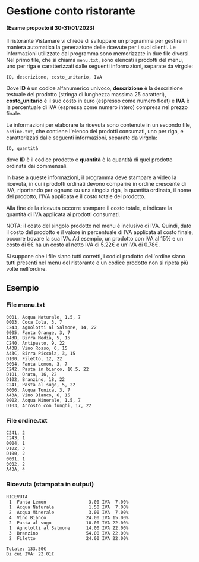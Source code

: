 # Gestione conto ristorante

#### (Esame proposto il 30-31/01/2023)

Il ristorante Vistamare vi chiede di sviluppare un programma per gestire in maniera automatica la generazione delle
ricevute per i suoi clienti. Le informazioni utilizzate dal programma sono memorizzate in due file diversi. Nel primo
file, che si chiama `menu.txt`, sono elencati i prodotti del menu, uno per riga e caratterizzati dalle seguenti
informazioni, separate da virgole:

    ID, descrizione, costo_unitario, IVA

Dove **ID** è un codice alfanumerico univoco, **descrizione** è la descrizione testuale del prodotto (stringa di lunghezza
massima 25 caratteri), **costo_unitario** è il suo costo in euro (espresso come numero float) e **IVA** è la percentuale di
IVA (espressa come numero intero) compresa nel prezzo finale.

Le informazioni per elaborare la ricevuta sono contenute in un secondo file, `ordine.txt`, che contiene l'elenco dei
prodotti consumati, uno per riga, e caratterizzati dalle seguenti informazioni, separate da virgola:

    ID, quantità

dove **ID** è il codice prodotto e **quantità** è la quantità di quel prodotto ordinata dai commensali.

In base a queste informazioni, il programma deve stampare a video la ricevuta, in cui i prodotti ordinati devono
comparire in ordine crescente di IVA, riportando per ognuno su una singola riga, la quantità ordinata, il nome del
prodotto, l'IVA applicata e il costo totale del prodotto.

Alla fine della ricevuta occorre stampare il costo totale, e indicare la quantità di IVA applicata ai prodotti
consumati. 

NOTA: il costo del singolo prodotto nel menu è inclusivo di IVA. Quindi, dato il costo del prodotto e il
valore in percentuale di IVA applicata al costo finale, occorre trovare la sua IVA. Ad esempio, un prodotto con IVA al
15% e un costo di 6€ ha un costo al netto IVA di 5.22€ e un'IVA di 0.78€.

Si suppone che i file siano tutti corretti, i codici prodotto dell'ordine siano tutti presenti nel menu del ristorante e
un codice prodotto non si ripeta più volte nell'ordine.

## Esempio

### File menu.txt

    0001, Acqua Naturale, 1.5, 7
    0003, Coca Cola, 3, 7
    C243, Agnolotti al Salmone, 14, 22
    0005, Fanta Orange, 3, 7
    A43D, Birra Media, 5, 15
    C240, Antipasto, 9, 22
    A43B, Vino Rosso, 6, 15
    A43C, Birra Piccola, 3, 15
    D100, Filetto, 12, 22
    0004, Fanta Lemon, 3, 7
    C242, Pasta in bianco, 10.5, 22
    D101, Orata, 16, 22
    D102, Branzino, 18, 22
    C241, Pasta al sugo, 5, 22
    0006, Acqua Tonica, 3, 7
    A43A, Vino Bianco, 6, 15
    0002, Acqua Minerale, 1.5, 7
    D103, Arrosto con funghi, 17, 22

### File ordine.txt

    C241, 2
    C243, 1
    0004, 1
    D102, 3
    D100, 2
    0001, 1
    0002, 2
    A43A, 4

### Ricevuta (stampata in output)

    RICEVUTA
     1  Fanta Lemon                3.00 IVA  7.00%
     1  Acqua Naturale             1.50 IVA  7.00%
     2  Acqua Minerale             3.00 IVA  7.00%
     4  Vino Bianco               24.00 IVA 15.00%
     2  Pasta al sugo             10.00 IVA 22.00%
     1  Agnolotti al Salmone      14.00 IVA 22.00%
     3  Branzino                  54.00 IVA 22.00%
     2  Filetto                   24.00 IVA 22.00%
    
    Totale: 133.50€
    Di cui IVA: 22.01€